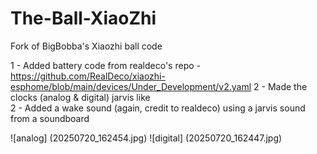 # The-Ball-XiaoZhi

Fork of BigBobba's Xiaozhi ball code

1  - Added battery code from realdeco's repo  - https://github.com/RealDeco/xiaozhi-esphome/blob/main/devices/Under_Development/v2.yaml
2  - Made the clocks (analog & digital) jarvis like  
2 - Added a wake sound (again, credit to realdeco) using a jarvis sound from a soundboard  

![analog] (20250720_162454.jpg)
![digital] (20250720_162447.jpg)
